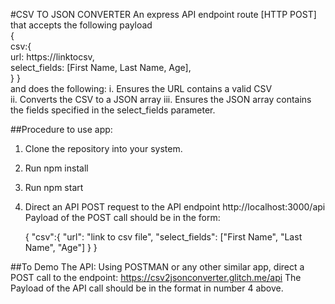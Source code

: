 #CSV TO JSON CONVERTER
An express API endpoint route [HTTP POST] that accepts the following payload  
{   
  csv:{     
    url: https://linktocsv,     
    select_fields: [First Name, Last Name, Age],   
  } 
}  
and does the following: 
i. Ensures the URL contains a valid CSV  
ii. Converts the CSV to a JSON array 
iii. Ensures the JSON array contains the fields specified in the select_fields parameter.

##Procedure to use app:
1. Clone the repository into your system.
2. Run npm install
3. Run npm start
4. Direct an API POST request to the API endpoint http://localhost:3000/api
    Payload of the POST call should be in the form: 
    
    {
      "csv":{
        "url": "link to csv file",
        "select_fields": ["First Name", "Last Name", "Age"]
      }
    }

##To Demo The API:
Using POSTMAN or any other similar app, direct a POST call to the endpoint:
https://csv2jsonconverter.glitch.me/api
The Payload of the API call should be in the format in number 4 above.